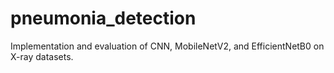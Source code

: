 # pneumonia_detection
Implementation and evaluation of CNN, MobileNetV2, and EfficientNetB0 on X-ray datasets.
